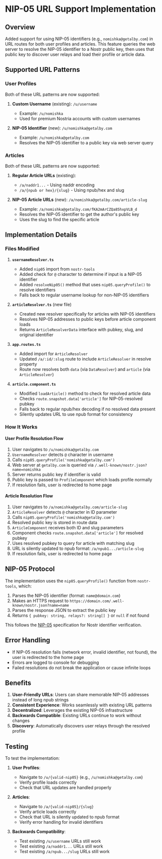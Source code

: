 # NIP-05 URL Support Implementation

## Overview

Added support for using NIP-05 identifiers (e.g., `nomishka@getalby.com`) in URL routes for both user profiles and articles. This feature queries the web server to resolve the NIP-05 identifier to a Nostr public key, then uses that public key to discover user relays and load their profile or article data.

## Supported URL Patterns

### User Profiles

Both of these URL patterns are now supported:

1. **Custom Username** (existing): `/u/username`
   - Example: `/u/nomishka`
   - Used for premium Nostria accounts with custom usernames

2. **NIP-05 Identifier** (new): `/u/nomishka@getalby.com`
   - Example: `/u/nomishka@getalby.com`
   - Resolves the NIP-05 identifier to a public key via web server query

### Articles

Both of these URL patterns are now supported:

1. **Regular Article URLs** (existing):
   - `/a/naddr1...` - Using naddr encoding
   - `/a/{npub or hex}/{slug}` - Using npub/hex and slug

2. **NIP-05 Article URLs** (new): `/a/nomishka@getalby.com/article-slug`
   - Example: `/a/nomishka@getalby.com/fKA2mArCZQa85hxpVLB_d`
   - Resolves the NIP-05 identifier to get the author's public key
   - Uses the slug to find the specific article

## Implementation Details

### Files Modified

1. **`usernameResolver.ts`**
   - Added `nip05` import from `nostr-tools`
   - Added check for `@` character to determine if input is a NIP-05 identifier
   - Added `resolveNip05()` method that uses `nip05.queryProfile()` to resolve identifiers
   - Falls back to regular username lookup for non-NIP-05 identifiers

2. **`articleResolver.ts`** (new file)
   - Created new resolver specifically for articles with NIP-05 identifiers
   - Resolves NIP-05 addresses to public keys before article component loads
   - Returns `ArticleResolverData` interface with pubkey, slug, and original identifier

3. **`app.routes.ts`**
   - Added import for `ArticleResolver`
   - Updated `/a/:id/:slug` route to include `ArticleResolver` in resolve property
   - Route now resolves both `data` (via `DataResolver`) and `article` (via `ArticleResolver`)

4. **`article.component.ts`**
   - Modified `loadArticle()` method to check for resolved article data
   - Checks `route.snapshot.data['article']` for NIP-05-resolved pubkey
   - Falls back to regular npub/hex decoding if no resolved data present
   - Silently updates URL to use npub format for consistency

### How It Works

#### User Profile Resolution Flow

1. User navigates to `/u/nomishka@getalby.com`
2. `UsernameResolver` detects `@` character in username
3. Calls `nip05.queryProfile('nomishka@getalby.com')`
4. Web server at `getalby.com` is queried via `/.well-known/nostr.json?name=nomishka`
5. Server returns public key if identifier is valid
6. Public key is passed to `ProfileComponent` which loads profile normally
7. If resolution fails, user is redirected to home page

#### Article Resolution Flow

1. User navigates to `/a/nomishka@getalby.com/article-slug`
2. `ArticleResolver` detects `@` character in ID parameter
3. Calls `nip05.queryProfile('nomishka@getalby.com')`
4. Resolved public key is stored in route data
5. `ArticleComponent` receives both ID and slug parameters
6. Component checks `route.snapshot.data['article']` for resolved pubkey
7. Uses resolved pubkey to query for article with matching slug
8. URL is silently updated to npub format: `/a/npub1.../article-slug`
9. If resolution fails, user is redirected to home page

## NIP-05 Protocol

The implementation uses the `nip05.queryProfile()` function from `nostr-tools`, which:

1. Parses the NIP-05 identifier (format: `name@domain.com`)
2. Makes an HTTPS request to `https://domain.com/.well-known/nostr.json?name=name`
3. Parses the response JSON to extract the public key
4. Returns `{ pubkey: string, relays?: string[] }` or `null` if not found

This follows the [NIP-05](https://github.com/nostr-protocol/nips/blob/master/05.md) specification for Nostr identifier verification.

## Error Handling

- If NIP-05 resolution fails (network error, invalid identifier, not found), the user is redirected to the home page
- Errors are logged to console for debugging
- Failed resolutions do not break the application or cause infinite loops

## Benefits

1. **User-Friendly URLs**: Users can share memorable NIP-05 addresses instead of long npub strings
2. **Consistent Experience**: Works seamlessly with existing URL patterns
3. **Decentralized**: Leverages the existing NIP-05 infrastructure
4. **Backwards Compatible**: Existing URLs continue to work without changes
5. **Discovery**: Automatically discovers user relays through the resolved profile

## Testing

To test the implementation:

1. **User Profiles**:
   - Navigate to `/u/{valid-nip05}` (e.g., `/u/nomishka@getalby.com`)
   - Verify profile loads correctly
   - Check that URL updates are handled properly

2. **Articles**:
   - Navigate to `/a/{valid-nip05}/{slug}` 
   - Verify article loads correctly
   - Check that URL is silently updated to npub format
   - Verify error handling for invalid identifiers

3. **Backwards Compatibility**:
   - Test existing `/u/username` URLs still work
   - Test existing `/a/naddr1...` URLs still work
   - Test existing `/a/npub.../slug` URLs still work
